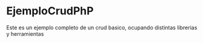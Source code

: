 # EjemploCrudPhP
Este es un ejemplo completo de un crud basico, ocupando distintas librerias y herramientas 
